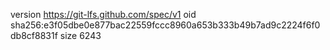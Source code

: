version https://git-lfs.github.com/spec/v1
oid sha256:e3f05dbe0e877bac22559fccc8960a653b333b49b7ad9c2224f6f0db8cf8831f
size 6243
